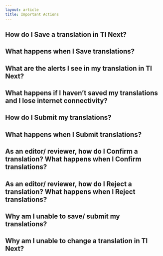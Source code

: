 ```yaml
---
layout: article
title: Important Actions
---
```



## How do I Save a translation in TI Next?

## What happens when I Save translations?

## What are the alerts I see in my translation in TI Next?

## What happens if I haven’t saved my translations and I lose internet connectivity?

## How do I Submit my translations?

## What happens when I Submit translations?

## As an editor/ reviewer, how do I Confirm a translation? What happens when I Confirm translations?

## As an editor/ reviewer, how do I Reject a translation? What happens when I Reject translations?

## Why am I unable to save/ submit my translations?

## Why am I unable to change a translation in TI Next?